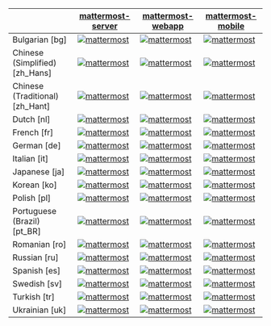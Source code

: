 |  | [mattermost-server](https://translate.mattermost.com/projects/mattermostmattermost-server_master/) | [mattermost-webapp](https://translate.mattermost.com/projects/mattermostmattermost-webapp_master/) | [mattermost-mobile](https://translate.mattermost.com/projects/mattermostmattermost-mobile_master/) |
 | ------------- | ------------- | ------------- | ------------- |
| Bulgarian [bg] | [![mattermost](https://translate.mattermost.com/widgets/mattermost/bg/mattermost-server_master/svg-badge.svg)](https://translate.mattermost.com/projects/mattermost/mattermost-server_master/bg/) | [![mattermost](https://translate.mattermost.com/widgets/mattermost/bg/mattermost-webapp_master/svg-badge.svg)](https://translate.mattermost.com/projects/mattermost/mattermost-webapp_master/bg/) | [![mattermost](https://translate.mattermost.com/widgets/mattermost/bg/mattermost-mobile_master/svg-badge.svg)](https://translate.mattermost.com/projects/mattermost/mattermost-mobile_master/bg/) |
| Chinese (Simplified) [zh_Hans] | [![mattermost](https://translate.mattermost.com/widgets/mattermost/zh_Hans/mattermost-server_master/svg-badge.svg)](https://translate.mattermost.com/projects/mattermost/mattermost-server_master/zh_Hans/) | [![mattermost](https://translate.mattermost.com/widgets/mattermost/zh_Hans/mattermost-webapp_master/svg-badge.svg)](https://translate.mattermost.com/projects/mattermost/mattermost-webapp_master/zh_Hans/) | [![mattermost](https://translate.mattermost.com/widgets/mattermost/zh_Hans/mattermost-mobile_master/svg-badge.svg)](https://translate.mattermost.com/projects/mattermost/mattermost-mobile_master/zh_Hans/) |
| Chinese (Traditional) [zh_Hant] | [![mattermost](https://translate.mattermost.com/widgets/mattermost/zh_Hant/mattermost-server_master/svg-badge.svg)](https://translate.mattermost.com/projects/mattermost/mattermost-server_master/zh_Hant/) | [![mattermost](https://translate.mattermost.com/widgets/mattermost/zh_Hant/mattermost-webapp_master/svg-badge.svg)](https://translate.mattermost.com/projects/mattermost/mattermost-webapp_master/zh_Hant/) | [![mattermost](https://translate.mattermost.com/widgets/mattermost/zh_Hant/mattermost-mobile_master/svg-badge.svg)](https://translate.mattermost.com/projects/mattermost/mattermost-mobile_master/zh_Hant/) |
| Dutch [nl] | [![mattermost](https://translate.mattermost.com/widgets/mattermost/nl/mattermost-server_master/svg-badge.svg)](https://translate.mattermost.com/projects/mattermost/mattermost-server_master/nl/) | [![mattermost](https://translate.mattermost.com/widgets/mattermost/nl/mattermost-webapp_master/svg-badge.svg)](https://translate.mattermost.com/projects/mattermost/mattermost-webapp_master/nl/) | [![mattermost](https://translate.mattermost.com/widgets/mattermost/nl/mattermost-mobile_master/svg-badge.svg)](https://translate.mattermost.com/projects/mattermost/mattermost-mobile_master/nl/) |
| French [fr] | [![mattermost](https://translate.mattermost.com/widgets/mattermost/fr/mattermost-server_master/svg-badge.svg)](https://translate.mattermost.com/projects/mattermost/mattermost-server_master/fr/) | [![mattermost](https://translate.mattermost.com/widgets/mattermost/fr/mattermost-webapp_master/svg-badge.svg)](https://translate.mattermost.com/projects/mattermost/mattermost-webapp_master/fr/) | [![mattermost](https://translate.mattermost.com/widgets/mattermost/fr/mattermost-mobile_master/svg-badge.svg)](https://translate.mattermost.com/projects/mattermost/mattermost-mobile_master/fr/) |
| German [de] | [![mattermost](https://translate.mattermost.com/widgets/mattermost/de/mattermost-server_master/svg-badge.svg)](https://translate.mattermost.com/projects/mattermost/mattermost-server_master/de/) | [![mattermost](https://translate.mattermost.com/widgets/mattermost/de/mattermost-webapp_master/svg-badge.svg)](https://translate.mattermost.com/projects/mattermost/mattermost-webapp_master/de/) | [![mattermost](https://translate.mattermost.com/widgets/mattermost/de/mattermost-mobile_master/svg-badge.svg)](https://translate.mattermost.com/projects/mattermost/mattermost-mobile_master/de/) |
| Italian [it] | [![mattermost](https://translate.mattermost.com/widgets/mattermost/it/mattermost-server_master/svg-badge.svg)](https://translate.mattermost.com/projects/mattermost/mattermost-server_master/it/) | [![mattermost](https://translate.mattermost.com/widgets/mattermost/it/mattermost-webapp_master/svg-badge.svg)](https://translate.mattermost.com/projects/mattermost/mattermost-webapp_master/it/) | [![mattermost](https://translate.mattermost.com/widgets/mattermost/it/mattermost-mobile_master/svg-badge.svg)](https://translate.mattermost.com/projects/mattermost/mattermost-mobile_master/it/) |
| Japanese [ja] | [![mattermost](https://translate.mattermost.com/widgets/mattermost/ja/mattermost-server_master/svg-badge.svg)](https://translate.mattermost.com/projects/mattermost/mattermost-server_master/ja/) | [![mattermost](https://translate.mattermost.com/widgets/mattermost/ja/mattermost-webapp_master/svg-badge.svg)](https://translate.mattermost.com/projects/mattermost/mattermost-webapp_master/ja/) | [![mattermost](https://translate.mattermost.com/widgets/mattermost/ja/mattermost-mobile_master/svg-badge.svg)](https://translate.mattermost.com/projects/mattermost/mattermost-mobile_master/ja/) |
| Korean [ko] | [![mattermost](https://translate.mattermost.com/widgets/mattermost/ko/mattermost-server_master/svg-badge.svg)](https://translate.mattermost.com/projects/mattermost/mattermost-server_master/ko/) | [![mattermost](https://translate.mattermost.com/widgets/mattermost/ko/mattermost-webapp_master/svg-badge.svg)](https://translate.mattermost.com/projects/mattermost/mattermost-webapp_master/ko/) | [![mattermost](https://translate.mattermost.com/widgets/mattermost/ko/mattermost-mobile_master/svg-badge.svg)](https://translate.mattermost.com/projects/mattermost/mattermost-mobile_master/ko/) |
| Polish [pl] | [![mattermost](https://translate.mattermost.com/widgets/mattermost/pl/mattermost-server_master/svg-badge.svg)](https://translate.mattermost.com/projects/mattermost/mattermost-server_master/pl/) | [![mattermost](https://translate.mattermost.com/widgets/mattermost/pl/mattermost-webapp_master/svg-badge.svg)](https://translate.mattermost.com/projects/mattermost/mattermost-webapp_master/pl/) | [![mattermost](https://translate.mattermost.com/widgets/mattermost/pl/mattermost-mobile_master/svg-badge.svg)](https://translate.mattermost.com/projects/mattermost/mattermost-mobile_master/pl/) |
| Portuguese (Brazil) [pt_BR] | [![mattermost](https://translate.mattermost.com/widgets/mattermost/pt_BR/mattermost-server_master/svg-badge.svg)](https://translate.mattermost.com/projects/mattermost/mattermost-server_master/pt_BR/) | [![mattermost](https://translate.mattermost.com/widgets/mattermost/pt_BR/mattermost-webapp_master/svg-badge.svg)](https://translate.mattermost.com/projects/mattermost/mattermost-webapp_master/pt_BR/) | [![mattermost](https://translate.mattermost.com/widgets/mattermost/pt_BR/mattermost-mobile_master/svg-badge.svg)](https://translate.mattermost.com/projects/mattermost/mattermost-mobile_master/pt_BR/) |
| Romanian [ro] | [![mattermost](https://translate.mattermost.com/widgets/mattermost/ro/mattermost-server_master/svg-badge.svg)](https://translate.mattermost.com/projects/mattermost/mattermost-server_master/ro/) | [![mattermost](https://translate.mattermost.com/widgets/mattermost/ro/mattermost-webapp_master/svg-badge.svg)](https://translate.mattermost.com/projects/mattermost/mattermost-webapp_master/ro/) | [![mattermost](https://translate.mattermost.com/widgets/mattermost/ro/mattermost-mobile_master/svg-badge.svg)](https://translate.mattermost.com/projects/mattermost/mattermost-mobile_master/ro/) |
| Russian [ru] | [![mattermost](https://translate.mattermost.com/widgets/mattermost/ru/mattermost-server_master/svg-badge.svg)](https://translate.mattermost.com/projects/mattermost/mattermost-server_master/ru/) | [![mattermost](https://translate.mattermost.com/widgets/mattermost/ru/mattermost-webapp_master/svg-badge.svg)](https://translate.mattermost.com/projects/mattermost/mattermost-webapp_master/ru/) | [![mattermost](https://translate.mattermost.com/widgets/mattermost/ru/mattermost-mobile_master/svg-badge.svg)](https://translate.mattermost.com/projects/mattermost/mattermost-mobile_master/ru/) |
| Spanish [es] | [![mattermost](https://translate.mattermost.com/widgets/mattermost/es/mattermost-server_master/svg-badge.svg)](https://translate.mattermost.com/projects/mattermost/mattermost-server_master/es/) | [![mattermost](https://translate.mattermost.com/widgets/mattermost/es/mattermost-webapp_master/svg-badge.svg)](https://translate.mattermost.com/projects/mattermost/mattermost-webapp_master/es/) | [![mattermost](https://translate.mattermost.com/widgets/mattermost/es/mattermost-mobile_master/svg-badge.svg)](https://translate.mattermost.com/projects/mattermost/mattermost-mobile_master/es/) |
| Swedish [sv] | [![mattermost](https://translate.mattermost.com/widgets/mattermost/sv/mattermost-server_master/svg-badge.svg)](https://translate.mattermost.com/projects/mattermost/mattermost-server_master/sv/) | [![mattermost](https://translate.mattermost.com/widgets/mattermost/sv/mattermost-webapp_master/svg-badge.svg)](https://translate.mattermost.com/projects/mattermost/mattermost-webapp_master/sv/) | [![mattermost](https://translate.mattermost.com/widgets/mattermost/sv/mattermost-mobile_master/svg-badge.svg)](https://translate.mattermost.com/projects/mattermost/mattermost-mobile_master/sv/) |
| Turkish [tr] | [![mattermost](https://translate.mattermost.com/widgets/mattermost/tr/mattermost-server_master/svg-badge.svg)](https://translate.mattermost.com/projects/mattermost/mattermost-server_master/tr/) | [![mattermost](https://translate.mattermost.com/widgets/mattermost/tr/mattermost-webapp_master/svg-badge.svg)](https://translate.mattermost.com/projects/mattermost/mattermost-webapp_master/tr/) | [![mattermost](https://translate.mattermost.com/widgets/mattermost/tr/mattermost-mobile_master/svg-badge.svg)](https://translate.mattermost.com/projects/mattermost/mattermost-mobile_master/tr/) |
| Ukrainian [uk] | [![mattermost](https://translate.mattermost.com/widgets/mattermost/uk/mattermost-server_master/svg-badge.svg)](https://translate.mattermost.com/projects/mattermost/mattermost-server_master/uk/) | [![mattermost](https://translate.mattermost.com/widgets/mattermost/uk/mattermost-webapp_master/svg-badge.svg)](https://translate.mattermost.com/projects/mattermost/mattermost-webapp_master/uk/) | [![mattermost](https://translate.mattermost.com/widgets/mattermost/uk/mattermost-mobile_master/svg-badge.svg)](https://translate.mattermost.com/projects/mattermost/mattermost-mobile_master/uk/) |

